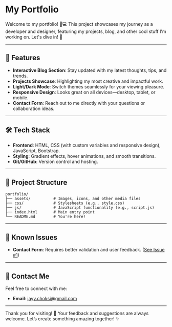 # My Portfolio

Welcome to my portfolio! 🎨💻 This project showcases my journey as a developer and designer, featuring my projects, blog, and other cool stuff I'm working on. Let's dive in! 🚀

---

## 🌟 Features
- **Interactive Blog Section**: Stay updated with my latest thoughts, tips, and trends.
- **Projects Showcase**: Highlighting my most creative and impactful work.
- **Light/Dark Mode**: Switch themes seamlessly for your viewing pleasure.
- **Responsive Design**: Looks great on all devices—desktop, tablet, or mobile.
- **Contact Form**: Reach out to me directly with your questions or collaboration ideas.

---

## 🛠️ Tech Stack
- **Frontend**: HTML, CSS (with custom variables and responsive design), JavaScript, Bootstrap.
- **Styling**: Gradient effects, hover animations, and smooth transitions.
- **Git/GitHub**: Version control and hosting.

---

## 📂 Project Structure
```
portfolio/
├── assets/          # Images, icons, and other media files
├── css/             # Stylesheets (e.g., style.css)
├── js/              # JavaScript functionality (e.g., script.js)
├── index.html       # Main entry point
└── README.md        # You're here!
```

---

## 🐛 Known Issues
- **Contact Form**: Requires better validation and user feedback. ([See Issue #1](https://github.com/justtcallmejayy/My-Portfolio/issues/1))

---

## 💬 Contact Me
Feel free to connect with me:
- **Email**: jayy.choksi@gmail.com

---

Thank you for visiting! 💖 Your feedback and suggestions are always welcome. Let’s create something amazing together! ✨
